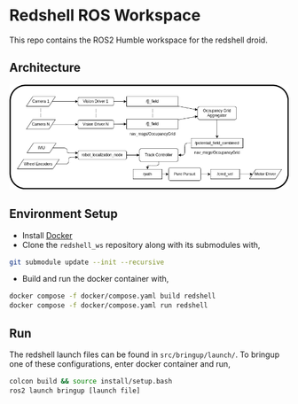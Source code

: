 # Redshell ROS Workspace
This repo contains the ROS2 Humble workspace for the redshell droid.

## Architecture
<p align="center">  
  <img src="documentation/architecture.drawio.png">  
</p>  


## Environment Setup
- Install [Docker](https://docs.docker.com/engine/install/)
- Clone the `redshell_ws` repository along with its submodules with,
```bash
git submodule update --init --recursive
```
- Build and run the docker container with,
```bash
docker compose -f docker/compose.yaml build redshell
docker compose -f docker/compose.yaml run redshell
```

## Run
The redshell launch files can be found in `src/bringup/launch/`. To bringup one of these configurations, enter
docker container and run,
```bash
colcon build && source install/setup.bash
ros2 launch bringup [launch file]
```